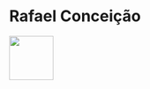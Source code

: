# Rafael Conceição
<img width="80px" loading="lazy" src="https://cdn.jsdelivr.net/gh/devicons/devicon@latest/icons/linkedin/linkedin-original.svg"/>
